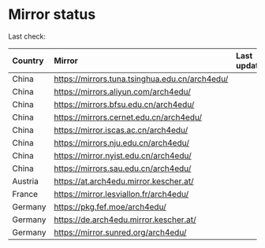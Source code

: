 <script src="./time.js"></script>
# Mirror status
Last check: <script type="text/javascript">localize(1719271313.012843);</script>

|Country|Mirror|Last update|
|:------|:-----|:----------|
|China|https://mirrors.tuna.tsinghua.edu.cn/arch4edu/|<script type="text/javascript">localize(1719211083);</script>|
|China|https://mirrors.aliyun.com/arch4edu/|<script type="text/javascript">localize(1719254093);</script>|
|China|https://mirrors.bfsu.edu.cn/arch4edu/|<script type="text/javascript">localize(1719211083);</script>|
|China|https://mirrors.cernet.edu.cn/arch4edu/|<script type="text/javascript">localize(1719211083);</script>|
|China|https://mirror.iscas.ac.cn/arch4edu/|<script type="text/javascript">localize(1719211083);</script>|
|China|https://mirrors.nju.edu.cn/arch4edu/|<script type="text/javascript">localize(1719167449);</script>|
|China|https://mirror.nyist.edu.cn/arch4edu/|<script type="text/javascript">localize(1719211083);</script>|
|China|https://mirrors.sau.edu.cn/arch4edu/|<script type="text/javascript">localize(1719254093);</script>|
|Austria|https://at.arch4edu.mirror.kescher.at/|<script type="text/javascript">localize(1719254093);</script>|
|France|https://mirror.lesviallon.fr/arch4edu/|<script type="text/javascript">localize(1719211083);</script>|
|Germany|https://pkg.fef.moe/arch4edu/|<script type="text/javascript">localize(1719254093);</script>|
|Germany|https://de.arch4edu.mirror.kescher.at/|<script type="text/javascript">localize(1719254093);</script>|
|Germany|https://mirror.sunred.org/arch4edu/|<script type="text/javascript">localize(1719254093);</script>|

<script src="./tablefilter/tablefilter.js"></script>
<script src="./table.js"></script>